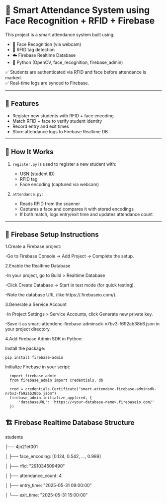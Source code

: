 # 🔐 Smart Attendance System using Face Recognition + RFID + Firebase

This project is a smart attendance system built using:

- 🎯 Face Recognition (via webcam)
- 📡 RFID tag detection
- ☁️ Firebase Realtime Database
- 🐍 Python (OpenCV, face_recognition, firebase_admin)

✅ Students are authenticated via RFID and face before attendance is marked.  
✅ Real-time logs are synced to Firebase.

---

## 🚀 Features

- Register new students with RFID + face encoding
- Match RFID + face to verify student identity
- Record entry and exit times
- Store attendance logs to Firebase Realtime DB

---

## 🧠 How It Works

1. `register.py` is used to register a new student with:
   - USN (student ID)
   - RFID tag
   - Face encoding (captured via webcam)

2. `attendance.py`:
   - Reads RFID from the scanner
   - Captures a face and compares it with stored encodings
   - If both match, logs entry/exit time and updates attendance count

---
## 🚀 Firebase Setup Instructions

1.Create a Firebase project:

   -Go to Firebase Console → Add Project → Complete the setup.

2.Enable the Realtime Database

   -In your project, go to Build > Realtime Database
 
   -Click Create Database → Start in test mode (for quick testing).
 
   -Note the database URL (like https://<your-database-name>.firebaseio.com/).
  
3.Generate a Service Account
 
   -In Project Settings > Service Accounts, click Generate new private key.
        
   -Save it as smart-attendenc-firebase-adminsdk-n7bv3-f692ab38b6.json in your project directory.     

4.Add Firebase Admin SDK in Python:

   
Install the package:

    pip install firebase-admin


Initialize Firebase in your script:

      import firebase_admin
      from firebase_admin import credentials, db
      
      cred = credentials.Certificate("smart-attendenc-firebase-adminsdk-n7bv3-f692ab38b6.json")
      firebase_admin.initialize_app(cred, {
          'databaseURL': 'https://<your-database-name>.firebaseio.com/'
      })

## 🏗️ Firebase Realtime Database Structure

students

├── 4jn21et001

│ ├── face_encoding: [0.124, 0.542, ..., 0.989]

│ ├── rfid: "291034509490"


│ ├── attendance_count: 4

│ ├── entry_time: "2025-05-31 09:00:00"

│ └── exit_time: "2025-05-31 15:00:00"

